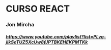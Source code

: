 # CURSO REACT

### Jon Mircha

##### https://www.youtube.com/playlist?list=PLvq-jIkSeTUZ5XcUw8fJPTBKEHEKPMTKk
